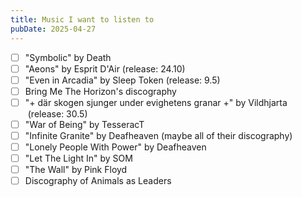 ```yaml
---
title: Music I want to listen to
pubDate: 2025-04-27
---
```


- [ ] "Symbolic" by Death
- [ ] "Aeons" by Esprit D'Air (release: 24.10)
- [ ] "Even in Arcadia" by Sleep Token (release: 9.5)
- [ ] Bring Me The Horizon's discography
- [ ] "+ där skogen sjunger under evighetens granar +" by Vildhjarta  (release: 30.5)
- [ ] "War of Being" by TesseracT
- [ ] "Infinite Granite" by Deafheaven (maybe all of their discography)
- [ ] "Lonely People With Power" by Deafheaven
- [ ] "Let The Light In" by SOM
- [ ] "The Wall" by Pink Floyd
- [ ] Discography of Animals as Leaders